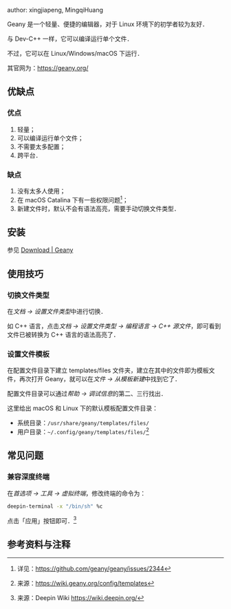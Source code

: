author: xingjiapeng, MingqiHuang

Geany 是一个轻量、便捷的编辑器，对于 Linux 环境下的初学者较为友好．

与 Dev-C++ 一样，它可以编译运行单个文件．

不过，它可以在 Linux/Windows/macOS 下运行．

其官网为：<https://geany.org/>

## 优缺点

### 优点

1.  轻量；
2.  可以编译运行单个文件；
3.  不需要太多配置；
4.  跨平台．

### 缺点

1.  没有太多人使用；
2.  在 macOS Catalina 下有一些权限问题[^1]；
3.  新建文件时，默认不会有语法高亮，需要手动切换文件类型．

## 安装

参见 [Download | Geany](https://geany.org/download/)

## 使用技巧

### 切换文件类型

在*文档 -> 设置文件类型*中进行切换．

如 C++ 语言，点击*文档 -> 设置文件类型 -> 编程语言 -> C++ 源文件*，即可看到文件已被转换为 C++ 语言的语法高亮了．

### 设置文件模板

在配置文件目录下建立 templates/files 文件夹，建立在其中的文件即为模板文件，再次打开 Geany，就可以在*文件 -> 从模板新建*中找到它了．

配置文件目录可以通过*帮助 -> 调试信息*的第二、三行找出．

这里给出 macOS 和 Linux 下的默认模板配置文件目录：

-   系统目录：`/usr/share/geany/templates/files/`
-   用户目录：`~/.config/geany/templates/files/`[^2]

## 常见问题

### 兼容深度终端

在*首选项 -> 工具 -> 虚拟终端*，修改终端的命令为：

```bash
deepin-terminal -x "/bin/sh" %c
```

点击「应用」按钮即可．[^3]

## 参考资料与注释

[^1]: 详见：<https://github.com/geany/geany/issues/2344>

[^2]: 来源：<https://wiki.geany.org/config/templates>

[^3]: 来源：Deepin Wiki <https://wiki.deepin.org/>
